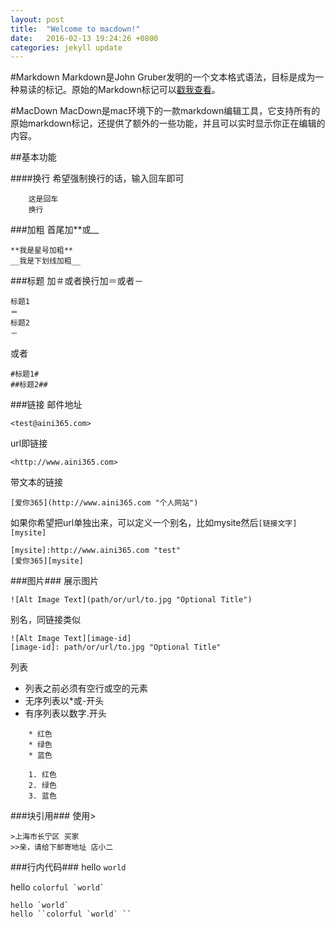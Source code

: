 ```yaml
---
layout: post
title:  "Welcome to macdown!"
date:   2016-02-13 19:24:26 +0800
categories: jekyll update
---
```


#Markdown
Markdown是John Gruber发明的一个文本格式语法，目标是成为一种易读的标记。原始的Markdown标记可以[戳我查看](http://daringfireball.net/projects/markdown/syntax)。

#MacDown
MacDown是mac环境下的一款markdown编辑工具，它支持所有的原始markdown标记，还提供了额外的一些功能，并且可以实时显示你正在编辑的内容。

##基本功能

####换行
希望强制换行的话，输入回车即可

```
	这是回车
	换行
```

###加粗
首尾加\*\*或\_\_
	
	**我是星号加粗** 
	__我是下划线加粗__
	
###标题
加＃或者换行加＝或者－

	标题1
	＝
	标题2
	－
或者

	#标题1#
	##标题2##
	
###链接
邮件地址
	
	<test@aini365.com>
url即链接

	<http://www.aini365.com>
带文本的链接

	[爱你365](http://www.aini365.com "个人网站")
如果你希望把url单独出来，可以定义一个别名，比如mysite然后`[链接文字][mysite]`

	[mysite]:http://www.aini365.com "test"
	[爱你365][mysite]
	
###图片###
展示图片

	![Alt Image Text](path/or/url/to.jpg "Optional Title")
别名，同链接类似

	![Alt Image Text][image-id]
	[image-id]: path/or/url/to.jpg "Optional Title"
列表

* 列表之前必须有空行或空的元素
* 无序列表以\*或\-开头
* 有序列表以数字\.开头

```
	* 红色
	* 绿色
	* 蓝色
	
	1. 红色
	2. 绿色
	3. 蓝色
```
###块引用###
使用\>

	>上海市长宁区 买家
	>>亲，请给下邮寄地址 店小二
	
###行内代码###
hello `world`

hello ``colorful `world` ``

	hello `world`
	hello ``colorful `world` ``
